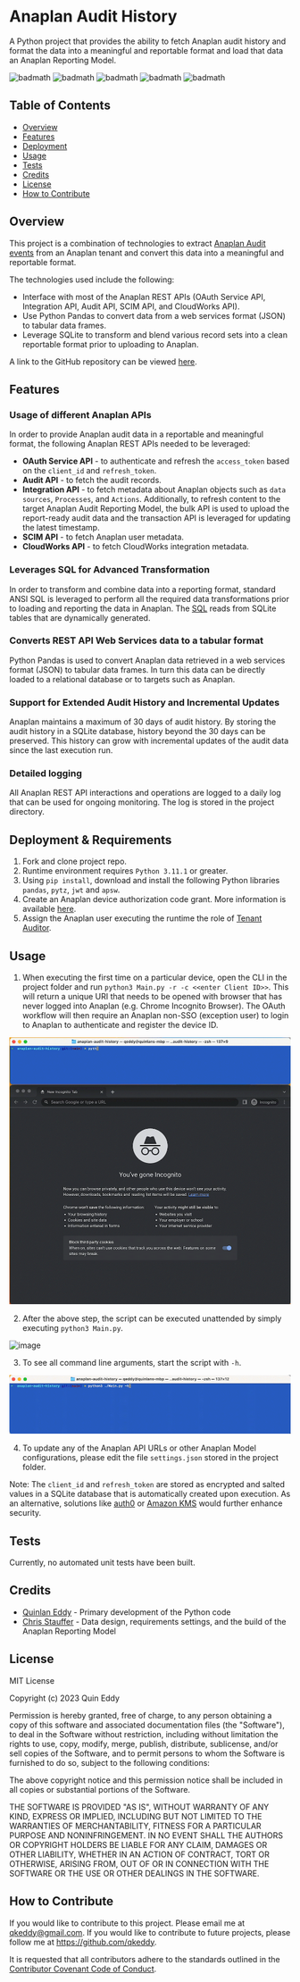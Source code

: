 # Anaplan Audit History
A Python project that provides the ability to fetch Anaplan audit history and format the data into a meaningful and reportable format and load that data an Anaplan Reporting Model.

![badmath](https://img.shields.io/github/license/qkeddy/anaplan-audit-history)
![badmath](https://img.shields.io/github/issues/qkeddy/anaplan-audit-history)
![badmath](https://img.shields.io/github/languages/top/qkeddy/anaplan-audit-history)
![badmath](https://img.shields.io/github/watchers/qkeddy/anaplan-audit-history)
![badmath](https://img.shields.io/github/forks/qkeddy/anaplan-audit-history)

## Table of Contents

- [Overview](#overview)
- [Features](#features)
- [Deployment](#deployment--requirements)
- [Usage](#usage)
- [Tests](#tests)
- [Credits](#credits)
- [License](#license)
- [How to Contribute](#how-to-contribute)

## Overview
This project is a combination of technologies to extract [Anaplan Audit events](https://help.anaplan.com/ef0ac1f3-fd1d-4dc2-a205-2ae4f5b22a7d-Tracked-user-activity-events) from an Anaplan tenant and convert this data into a meaningful and reportable format. 

The technologies used include the following:
* Interface with most of the Anaplan REST APIs (OAuth Service API, Integration API, Audit API, SCIM API, and CloudWorks API).
* Use Python Pandas to convert data from a web services format (JSON) to tabular data frames.
* Leverage SQLite to transform and blend various record sets into a clean reportable format prior to uploading to Anaplan.

A link to the GitHub repository can be viewed [here](https://github.com/qkeddy/anaplan-audit-history).

## Features

### Usage of different Anaplan APIs
In order to provide Anaplan audit data in a reportable and meaningful format, the following Anaplan REST APIs needed to be leveraged:
* **OAuth Service API** - to authenticate and refresh the `access_token` based on the `client_id` and `refresh_token`.
* **Audit API** - to fetch the audit records.
* **Integration API** - to fetch metadata about Anaplan objects such as `data sources`, `Processes`, and `Actions`. Additionally, to refresh content to the target Anaplan Audit Reporting Model, the bulk API is used to upload the report-ready audit data and the transaction API is leveraged for updating the latest timestamp.
* **SCIM API** - to fetch Anaplan user metadata.
* **CloudWorks API** - to fetch CloudWorks integration metadata.


### Leverages SQL for Advanced Transformation
In order to transform and combine data into a reporting format, standard ANSI SQL is leveraged to perform all the required data transformations prior to loading and reporting the data in Anaplan. The [SQL](https://github.com/qkeddy/anaplan-audit-history/blob/main/audit_query.sql) reads from SQLite tables that are dynamically generated.

### Converts REST API Web Services data to a tabular format
Python Pandas is used to convert Anaplan data retrieved in a web services format (JSON) to tabular data frames. In turn this data can be directly loaded to a relational database or to targets such as Anaplan. 

### Support for Extended Audit History and Incremental Updates
Anaplan maintains a maximum of 30 days of audit history. By storing the audit history in a SQLite database, history beyond the 30 days can be preserved. This history can grow with incremental updates of the audit data since the last execution run. 

### Detailed logging 
All Anaplan REST API interactions and operations are logged to a daily log that can be used for ongoing monitoring. The log is stored in the project directory.

## Deployment & Requirements
1. Fork and clone project repo.
2. Runtime environment requires `Python 3.11.1` or greater.
3. Using `pip install`, download and install the following Python libraries
`pandas`, `pytz`, `jwt` and `apsw`.
4. Create an Anaplan device authorization code grant. More information is available [here](https://help.anaplan.com/2ef7b883-fe87-4194-b028-ef6e7bbf8e31-OAuth2-API).
5. Assign the Anaplan user executing the runtime the role of [Tenant Auditor](https://help.anaplan.com/e4588d12-fb85-4064-b204-677c603713a7-Tenant-auditor).

## Usage

1. When executing the first time on a particular device, open the CLI in the project folder and run `python3 Main.py -r -c <<enter Client ID>>`. This will return a unique URI that needs to be opened with browser that has never logged into Anaplan (e.g. Chrome Incognito Browser). The OAuth workflow will then require an Anaplan non-SSO (exception user) to login to Anaplan to authenticate and register the device ID. 

![image](./images/anaplan-audit-export-device-registration.gif)

2. After the above step, the script can be executed unattended by simply executing `python3 Main.py`.

![image](./images/anaplan-audit-export-execution.gif)

3. To see all command line arguments, start the script with `-h`.

![image](./images/anaplan-audit-export-help.gif)

4. To update any of the Anaplan API URLs or other Anaplan Model configurations, please edit the file `settings.json` stored in the project folder.

Note: The `client_id` and `refresh_token` are stored as encrypted and salted values in a SQLite database that is automatically created upon execution. As an alternative, solutions like [auth0](https://auth0.com/) or [Amazon KMS](https://aws.amazon.com/kms/) would further enhance security. 

## Tests
Currently, no automated unit tests have been built. 

## Credits
- [Quinlan Eddy](https://github.com/qkeddy) - Primary development of the Python code
- [Chris Stauffer](https://www.linkedin.com/in/jcstauffer/) - Data design, requirements settings, and the build of the Anaplan Reporting Model

## License
MIT License

Copyright (c) 2023 Quin Eddy

Permission is hereby granted, free of charge, to any person obtaining a copy
of this software and associated documentation files (the "Software"), to deal
in the Software without restriction, including without limitation the rights
to use, copy, modify, merge, publish, distribute, sublicense, and/or sell
copies of the Software, and to permit persons to whom the Software is
furnished to do so, subject to the following conditions:

The above copyright notice and this permission notice shall be included in all
copies or substantial portions of the Software.

THE SOFTWARE IS PROVIDED "AS IS", WITHOUT WARRANTY OF ANY KIND, EXPRESS OR
IMPLIED, INCLUDING BUT NOT LIMITED TO THE WARRANTIES OF MERCHANTABILITY,
FITNESS FOR A PARTICULAR PURPOSE AND NONINFRINGEMENT. IN NO EVENT SHALL THE
AUTHORS OR COPYRIGHT HOLDERS BE LIABLE FOR ANY CLAIM, DAMAGES OR OTHER
LIABILITY, WHETHER IN AN ACTION OF CONTRACT, TORT OR OTHERWISE, ARISING FROM,
OUT OF OR IN CONNECTION WITH THE SOFTWARE OR THE USE OR OTHER DEALINGS IN THE
SOFTWARE.



## How to Contribute

If you would like to contribute to this project. Please email me at qkeddy@gmail.com. If you would like to contribute to future projects, please follow me at https://github.com/qkeddy.

It is requested that all contributors adhere to the standards outlined in the [Contributor Covenant Code of Conduct](https://www.contributor-covenant.org/version/2/1/code_of_conduct/).
